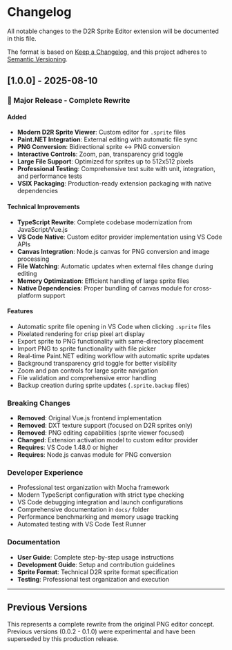 # Changelog

All notable changes to the D2R Sprite Editor extension will be documented in this file.

The format is based on [Keep a Changelog](https://keepachangelog.com/en/1.0.0/),
and this project adheres to [Semantic Versioning](https://semver.org/spec/v2.0.0.html).

## [1.0.0] - 2025-08-10

### 🎉 Major Release - Complete Rewrite

#### Added
- **Modern D2R Sprite Viewer**: Custom editor for `.sprite` files
- **Paint.NET Integration**: External editing with automatic file sync
- **PNG Conversion**: Bidirectional sprite ↔ PNG conversion
- **Interactive Controls**: Zoom, pan, transparency grid toggle
- **Large File Support**: Optimized for sprites up to 512x512 pixels
- **Professional Testing**: Comprehensive test suite with unit, integration, and performance tests
- **VSIX Packaging**: Production-ready extension packaging with native dependencies

#### Technical Improvements
- **TypeScript Rewrite**: Complete codebase modernization from JavaScript/Vue.js
- **VS Code Native**: Custom editor provider implementation using VS Code APIs
- **Canvas Integration**: Node.js canvas for PNG conversion and image processing
- **File Watching**: Automatic updates when external files change during editing
- **Memory Optimization**: Efficient handling of large sprite files
- **Native Dependencies**: Proper bundling of canvas module for cross-platform support

#### Features
- Automatic sprite file opening in VS Code when clicking `.sprite` files
- Pixelated rendering for crisp pixel art display
- Export sprite to PNG functionality with same-directory placement
- Import PNG to sprite functionality with file picker
- Real-time Paint.NET editing workflow with automatic sprite updates
- Background transparency grid toggle for better visibility
- Zoom and pan controls for large sprite navigation
- File validation and comprehensive error handling
- Backup creation during sprite updates (`.sprite.backup` files)

### Breaking Changes
- **Removed**: Original Vue.js frontend implementation
- **Removed**: DXT texture support (focused on D2R sprites only)
- **Removed**: PNG editing capabilities (sprite viewer focused)
- **Changed**: Extension activation model to custom editor provider
- **Requires**: VS Code 1.48.0 or higher
- **Requires**: Node.js canvas module for PNG conversion

### Developer Experience
- Professional test organization with Mocha framework
- Modern TypeScript configuration with strict type checking
- VS Code debugging integration and launch configurations
- Comprehensive documentation in `docs/` folder
- Performance benchmarking and memory usage tracking
- Automated testing with VS Code Test Runner

### Documentation
- **User Guide**: Complete step-by-step usage instructions
- **Development Guide**: Setup and contribution guidelines
- **Sprite Format**: Technical D2R sprite format specification
- **Testing**: Professional test organization and execution

---

## Previous Versions

This represents a complete rewrite from the original PNG editor concept. 
Previous versions (0.0.2 - 0.1.0) were experimental and have been superseded by this production release.
